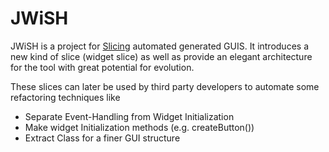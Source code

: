 # JWiSH
JWiSH is a project for  [Slicing](https://en.wikipedia.org/wiki/Program_slicing) automated 
generated GUIS. It introduces a new kind of slice (widget slice)
as well as provide an elegant architecture for the tool
with great potential for evolution.

These slices can later be used by third party developers to automate some refactoring techniques like 
* Separate Event-Handling from Widget Initialization
* Make widget Initialization methods (e.g. createButton())
* Extract Class for a finer GUI structure

